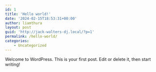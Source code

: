```yaml
---
id: 1
title: 'Hello world!'
date: '2024-02-15T18:53:31+00:00'
author: liamthura
layout: post
guid: 'http://jack-walters-dj.local/?p=1'
permalink: /hello-world/
categories:
    - Uncategorized
---
```


Welcome to WordPress. This is your first post. Edit or delete it, then start writing!
